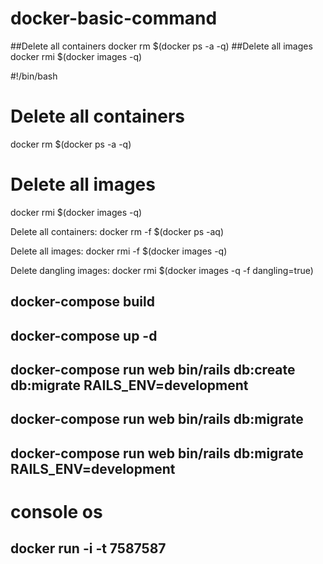 # docker-basic-command

##Delete all containers
docker rm $(docker ps -a -q)
##Delete all images
docker rmi $(docker images -q)

#!/bin/bash
# Delete all containers
docker rm $(docker ps -a -q)
# Delete all images
docker rmi $(docker images -q)

Delete all containers: docker rm -f $(docker ps -aq)

Delete all images: docker rmi -f $(docker images -q)

Delete dangling images: docker rmi $(docker images -q -f dangling=true)



## docker-compose build
## docker-compose up -d

## docker-compose run web bin/rails db:create db:migrate RAILS_ENV=development
## docker-compose run web bin/rails db:migrate
## docker-compose run web bin/rails db:migrate RAILS_ENV=development


# console os
## docker run -i -t 7587587
